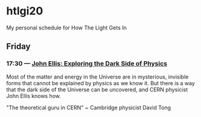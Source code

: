 # htlgi20
My personal schedule for How The Light Gets In
## Friday
### 17:30 — [John Ellis: Exploring the Dark Side of Physics](https://howthelightgetsin.org/events/john-ellis-exploring-the-dark-side-of-physics-2002)

Most of the matter and energy in the Universe are in mysterious, invisible forms that cannot be explained by physics as we know it. But there is a way that the dark side of the Universe can be uncovered, and CERN physicist John Ellis knows how.

"The theoretical guru in CERN" ~ Cambridge physicist David Tong

